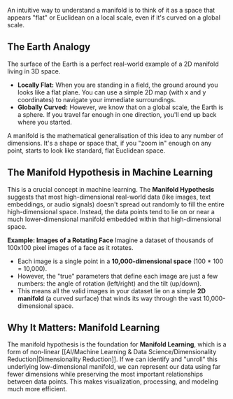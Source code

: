 An intuitive way to understand a manifold is to think of it as a space that appears "flat" or Euclidean on a local scale, even if it's curved on a global scale.
## The Earth Analogy
The surface of the Earth is a perfect real-world example of a 2D manifold living in 3D space.
-   **Locally Flat:** When you are standing in a field, the ground around you looks like a flat plane. You can use a simple 2D map (with x and y coordinates) to navigate your immediate surroundings.
-   **Globally Curved:** However, we know that on a global scale, the Earth is a sphere. If you travel far enough in one direction, you'll end up back where you started.

A manifold is the mathematical generalisation of this idea to any number of dimensions. It's a shape or space that, if you "zoom in" enough on any point, starts to look like standard, flat Euclidean space.
## The Manifold Hypothesis in Machine Learning
This is a crucial concept in machine learning. The **Manifold Hypothesis** suggests that most high-dimensional real-world data (like images, text embeddings, or audio signals) doesn't spread out randomly to fill the entire high-dimensional space. Instead, the data points tend to lie on or near a much lower-dimensional manifold embedded within that high-dimensional space.

**Example: Images of a Rotating Face**
Imagine a dataset of thousands of 100x100 pixel images of a face as it rotates.
-   Each image is a single point in a **10,000-dimensional space** (100 * 100 = 10,000).
-   However, the "true" parameters that define each image are just a few numbers: the angle of rotation (left/right) and the tilt (up/down).
-   This means all the valid images in your dataset lie on a simple **2D manifold** (a curved surface) that winds its way through the vast 10,000-dimensional space.

## Why It Matters: Manifold Learning

The manifold hypothesis is the foundation for **Manifold Learning**, which is a form of non-linear [[AI/Machine Learning & Data Science/Dimensionality Reduction|Dimensionality Reduction]]. If we can identify and "unroll" this underlying low-dimensional manifold, we can represent our data using far fewer dimensions while preserving the most important relationships between data points. This makes visualization, processing, and modeling much more efficient.
